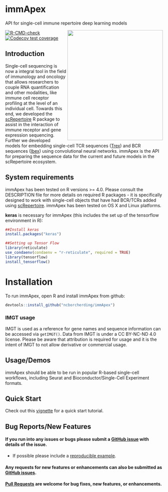 # immApex
API for single-cell immune repertoire deep learning models

<img align="right" src="https://github.com/ncborcherding/immApex/blob/main/www/immApex_hex.png" width="305" height="352">

<!-- badges: start -->
[![R-CMD-check](https://github.com/ncborcherding/immApex/actions/workflows/R-CMD-check.yaml/badge.svg)](https://github.com/ncborcherding/immApex/actions/workflows/R-CMD-check.yaml)
[![Codecov test coverage](https://codecov.io/gh/ncborcherding/immApex/branch/main/graph/badge.svg)](https://app.codecov.io/gh/ncborcherding/immApex?branch=main)
<!-- badges: end -->

## Introduction

Single-cell sequencing is now a integral tool in the field of immunology and oncology that allows researchers to couple RNA quantification and other modalities, 
like immune cell receptor profiling at the level of an individual cell. Towards this end, we developed the [scRepertoire](https://github.com/ncborcherding/scRepertoire) 
R package to assist in the interaction of immune receptor and gene expression sequencing. Further we developed models for embedding single-cell TCR sequences ([Trex](https://github.com/ncborcherding/Trex)) and BCR sequences ([Ibex](https://github.com/ncborcherding/Ibex)) using convolutional neural networks. immApex is the API for preparing the sequence data for the current and future models in the scRepertoire ecosystem. 

## System requirements 

immApex has been tested on R versions >= 4.0. Please consult the DESCRIPTION file for more details on required R packages - it is specifically designed to work with single-cell objects that have 
had BCR/TCRs added using [scRepertoire](https://github.com/ncborcherding/scRepertoire). immApex has been tested on OS X and Linux platforms.

**keras** is necessary for immApex (this includes the set up of the tensorflow environment in R):

```r
##Install keras
install.packages("keras")

##Setting up Tensor Flow
library(reticulate)
use_condaenv(condaenv = "r-reticulate", required = TRUE)
library(tensorflow)
install_tensorflow()
```

# Installation

To run immApex, open R and install immApex from github: 

```r
devtools::install_github("ncborcherding/immApex")
```

### IMGT usage

IMGT is used as a reference for gene names and sequence information can be accessed via ```getIMGT()```. Data from IMGT is under a CC BY-NC-ND 4.0 license. Please be aware that attribution is required for usage and it is the intent of IMGT to not allow derivative or commercial usage. 

## Usage/Demos

immApex should be able to be run in popular R-based single-cell workflows, including Seurat and Bioconductor/Single-Cell Experiment formats.

## Quick Start 

Check out this [vignette](https://www.borch.dev/uploads/screpertoire/articles/immapex) for a quick start tutorial. 

## Bug Reports/New Features

#### If you run into any issues or bugs please submit a [GitHub issue](https://github.com/ncborcherding/immApex/issues) with details of the issue.

- If possible please include a [reproducible example](https://reprex.tidyverse.org/). 

#### Any requests for new features or enhancements can also be submitted as [GitHub issues](https://github.com/ncborcherding/immApex/issues).

#### [Pull Requests](https://github.com/ncborcherding/immApex/pulls) are welcome for bug fixes, new features, or enhancements.
